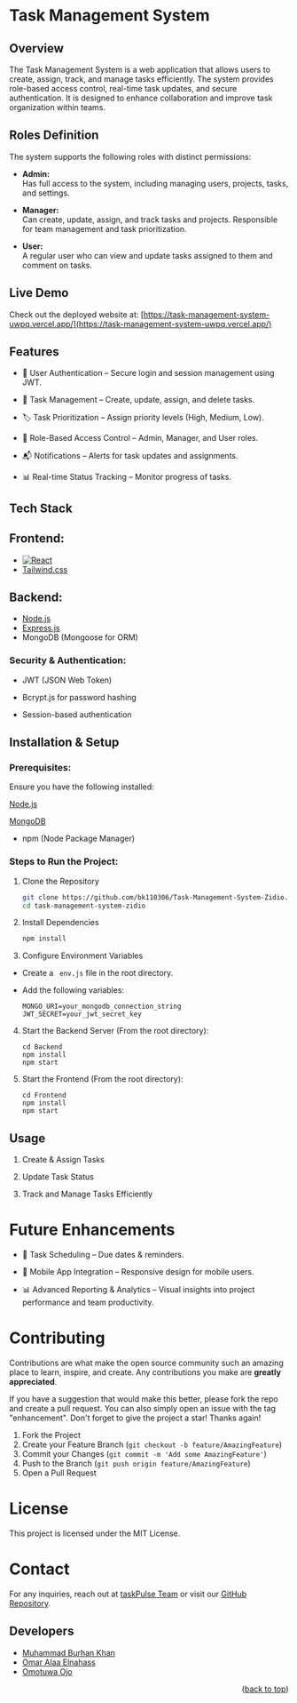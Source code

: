 <a id="readme-top"></a>
# Task Management System

## Overview

The Task Management System is a web application that allows users to create, assign, track, and manage tasks efficiently. The system provides role-based access control, real-time task updates, and secure authentication. It is designed to enhance collaboration and improve task organization within teams.

## Roles Definition

The system supports the following roles with distinct permissions:

- **Admin:**  
  Has full access to the system, including managing users, projects, tasks, and settings.
  
- **Manager:**  
  Can create, update, assign, and track tasks and projects. Responsible for team management and task prioritization.
  
- **User:**  
  A regular user who can view and update tasks assigned to them and comment on tasks.

## Live Demo

Check out the deployed website at: [https://task-management-system-uwpq.vercel.app/](https://task-management-system-uwpq.vercel.app/)

## Features

* 🔐 User Authentication – Secure login and session management using JWT.

* 📝 Task Management – Create, update, assign, and delete tasks.

* 🏷 Task Prioritization – Assign priority levels (High, Medium, Low).

* 👥 Role-Based Access Control – Admin, Manager, and User roles.

* 📬 Notifications – Alerts for task updates and assignments.

* 📊 Real-time Status Tracking – Monitor progress of tasks.

## Tech Stack

## Frontend: 
* [![React][React.js]][React-url]
* [Tailwind.css]()


## Backend: 
* [Node.js](https://nodejs.org/)
* [Express.js](https://expressjs.com/)
* MongoDB (Mongoose for ORM)

### Security & Authentication:

* JWT (JSON Web Token)

* Bcrypt.js for password hashing

* Session-based authentication

## Installation & Setup

### Prerequisites:

Ensure you have the following installed:

[Node.js](https://nodejs.org/)

[MongoDB](https://www.mongodb.com/docs/manual/tutorial/install-mongodb-on-windows/)

* npm (Node Package Manager)

### Steps to Run the Project:

1. Clone the Repository
    ```sh
    git clone https://github.com/bk110306/Task-Management-System-Zidio.git
    cd task-management-system-zidio
    ```

2. Install Dependencies
    ```sh
    npm install
    ```
3. Configure Environment Variables

* Create a ``` env.js``` file in the root directory.

* Add the following variables:
    ```
    MONGO_URI=your_mongodb_connection_string
    JWT_SECRET=your_jwt_secret_key
    ```
4. Start the Backend Server (From the root directory):
    ```
    cd Backend
    npm install
    npm start
    ```

5. Start the Frontend (From the root directory):
    ```
    cd Frontend
    npm install
    npm start
    ```
## Usage
1. Create & Assign Tasks

2. Update Task Status

3. Track and Manage Tasks Efficiently

# Future Enhancements

* 📅 Task Scheduling – Due dates & reminders.

* 📱 Mobile App Integration – Responsive design for mobile users.

* 📊 Advanced Reporting & Analytics – Visual insights into project performance and team productivity.

# Contributing

Contributions are what make the open source community such an amazing place to learn, inspire, and create. Any contributions you make are **greatly appreciated**.

If you have a suggestion that would make this better, please fork the repo and create a pull request. You can also simply open an issue with the tag "enhancement".
Don't forget to give the project a star! Thanks again!

1. Fork the Project
2. Create your Feature Branch (`git checkout -b feature/AmazingFeature`)
3. Commit your Changes (`git commit -m 'Add some AmazingFeature'`)
4. Push to the Branch (`git push origin feature/AmazingFeature`)
5. Open a Pull Request

# License

This project is licensed under the MIT License.

# Contact

For any inquiries, reach out at [taskPulse Team](noreply.taskpulse@gmail.com) or visit our [GitHub Repository](https://github.com/bk110306/Task-Management-System-Zidio.git).


<!-- ACKNOWLEDGMENTS -->
## Developers

* [Muhammad Burhan Khan](https://github.com/bk110306)
* [Omar Alaa Elnahass](https://github.com/LM-Fighter-10)
* [Omotuwa Ojo](https://github.com/omotuwaojo)

<p align="right">(<a href="#readme-top">back to top</a>)</p>


<!-- MARKDOWN LINKS & IMAGES -->
[React.js]: https://img.shields.io/badge/React-20232A?style=for-the-badge&logo=react&logoColor=61DAFB
[React-url]: https://reactjs.org/
